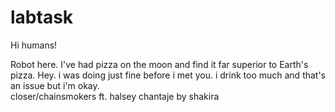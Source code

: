 # labtask
Hi humans!

Robot here. I've had pizza on the moon and find it far superior to Earth's pizza.
Hey. i was doing just fine before i met you. i drink too much and that's an issue but i'm okay.\
closer/chainsmokers ft. halsey
chantaje by shakira
